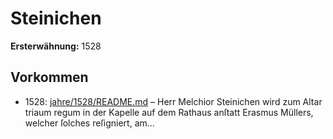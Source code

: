 # Steinichen

**Ersterwähnung:** 1528

## Vorkommen
- 1528: [jahre/1528/README.md](../jahre/1528/README.md) – Herr Melchior Steinichen wird zum Altar triaum regum
in der Kapelle auf dem Rathaus anſtatt Erasmus Müllers,
welcher ſolches reſigniert, am...

